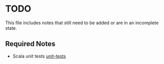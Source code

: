# TODO

This file includes notes that still need to be added or are in an incomplete state.

## Required Notes
* Scala unit tests [unit-tests](unit-tests.md)
